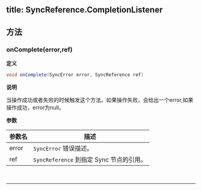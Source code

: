 title:  SyncReference.CompletionListener
---

## 方法

### onComplete(error,ref)
**定义**

```java
void onComplete(SyncError error, SyncReference ref)
```

**说明**

当操作成功或者失败的时候触发这个方法。如果操作失败，会给出一个error,如果操作成功，error为null。

**参数**

参数名 | 描述
--- | ---
error |`SyncError` 错误描述。
ref | `SyncReference` 到指定 Sync 节点的引用。
</br>

---

